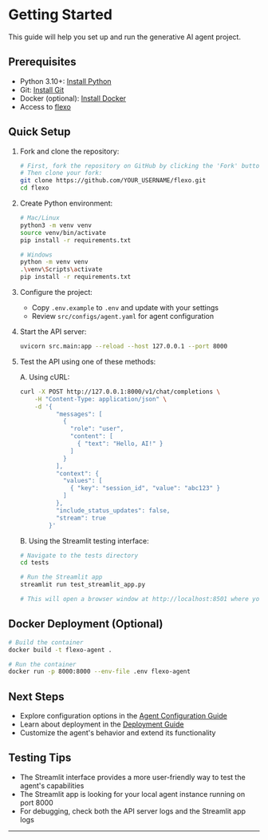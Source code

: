 # Getting Started

This guide will help you set up and run the generative AI agent project.

## Prerequisites
- Python 3.10+: [Install Python](https://www.python.org/downloads/)
- Git: [Install Git](https://git-scm.com/)
- Docker (optional): [Install Docker](https://docs.docker.com/get-docker/)
- Access to [flexo](https://github.com/IBM/flexo)

## Quick Setup

1. Fork and clone the repository:
   ```bash
   # First, fork the repository on GitHub by clicking the 'Fork' button
   # Then clone your fork:
   git clone https://github.com/YOUR_USERNAME/flexo.git
   cd flexo
   ```

2. Create Python environment:
   ```bash
   # Mac/Linux
   python3 -m venv venv
   source venv/bin/activate
   pip install -r requirements.txt

   # Windows
   python -m venv venv
   .\venv\Scripts\activate
   pip install -r requirements.txt
   ```

3. Configure the project:
   - Copy `.env.example` to `.env` and update with your settings
   - Review `src/configs/agent.yaml` for agent configuration

4. Start the API server:
   ```bash
   uvicorn src.main:app --reload --host 127.0.0.1 --port 8000
   ```

5. Test the API using one of these methods:

   A. Using cURL:
   ```bash
   curl -X POST http://127.0.0.1:8000/v1/chat/completions \
       -H "Content-Type: application/json" \
       -d '{
             "messages": [
               {
                 "role": "user",
                 "content": [
                   { "text": "Hello, AI!" }
                 ]
               }
             ],
             "context": {
               "values": [
                 { "key": "session_id", "value": "abc123" }
               ]
             },
             "include_status_updates": false,
             "stream": true
           }'
   ```

   B. Using the Streamlit testing interface:
   ```bash
   # Navigate to the tests directory
   cd tests
   
   # Run the Streamlit app
   streamlit run test_streamlit_app.py
   
   # This will open a browser window at http://localhost:8501 where you can interact with the agent
   ```

## Docker Deployment (Optional)
```bash
# Build the container
docker build -t flexo-agent .

# Run the container
docker run -p 8000:8000 --env-file .env flexo-agent
```

## Next Steps
- Explore configuration options in the [Agent Configuration Guide](agent-configuration.md)
- Learn about deployment in the [Deployment Guide](deployment/overview.md)
- Customize the agent's behavior and extend its functionality

## Testing Tips
- The Streamlit interface provides a more user-friendly way to test the agent's capabilities
- The Streamlit app is looking for your local agent instance running on port 8000
- For debugging, check both the API server logs and the Streamlit app logs

---